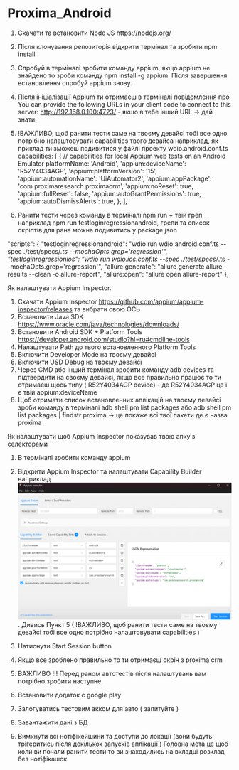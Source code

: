 # Proxima_Android

1. Скачати та встановити Node JS https://nodejs.org/
2. Після клонування репозиторія відкрити термінал та зробити npm install
3. Cпробуй в терміналі зробити команду appium, якщо appium не знайдено то зроби команду npm install -g appium. Після завершення встановлення спробуй appium знову.
4. Після ініціалізації Appium ти отримаєш в терміналі повідомлення про You can provide the following URLs in your client code to connect to this server:
   http://192.168.0.100:4723/ - якщо в тебе інший URL -> дай знати.

5. !ВАЖЛИВО, щоб ранити тести саме на твоєму девайсі тобі все одно потрібно налаштовувати capabilities твого девайса наприклад, як приклад ти зможеш подивитися у файлі проекту wdio.android.conf.ts
   capabilities: [
   {
   // capabilities for local Appium web tests on an Android Emulator
   platformName: 'Android',
   'appium:deviceName': 'R52Y4034AGP',
   'appium:platformVersion': '15',
   'appium:automationName': 'UiAutomator2',
   'appium:appPackage': 'com.proximaresearch.proximacrm',
   'appium:noReset': true,
   'appium:fullReset': false,
   'appium:autoGrantPermissions': true,
   'appium:autoDismissAlerts': true,
   },
   ],

6. Ранити тести через команду в терміналі npm run + твій греп наприклад npm run testloginregressionandroid, грепи та список скріптів для рана можна подивитись у package.json

"scripts": {
"testloginregressionandroid": "wdio run wdio.android.conf.ts --spec ./test/specs/_.ts --mochaOpts.grep='regression'",
"testloginregressionios": "wdio run wdio.ios.conf.ts --spec ./test/specs/_.ts --mochaOpts.grep='regression'",
"allure:generate": "allure generate allure-results --clean -o allure-report",
"allure:open": "allure open allure-report"
},

Як налаштувати Appium Inspector.

1. Скачати Appium Inspector https://github.com/appium/appium-inspector/releases та вибрати свою ОСЬ
2. Встановити Java SDK https://www.oracle.com/java/technologies/downloads/
3. Встановити Android SDK + Platform Tools https://developer.android.com/studio?hl=ru#cmdline-tools
4. Налаштувати Path до твого встановленного Platform Tools
5. Включити Developer Mode на твоєму девайсі
6. Включити USD Debug на твоєму девайсі
7. Через СMD або інший термінал зробити команду adb devices та підтвердити на своєму девайсі, якщо все правильно працює то ти отримаєш щось типу ( R52Y4034AGP device) - де R52Y4034AGP це і є твій appium:deviceName
8. Щоб отримати список встановленних аплікацій на твоєму девайсі зроби команду в терміналі adb shell pm list packages або adb shell pm list packages | findstr proxima -> це покаже всі твої пакети де є назва proxima

Як налаштувати щоб Appium Inspector показував твою апку з селекторами

1. В терміналі зробити команду appium
2. Відкрити Appium Inspector та налаштувати Capability Builder наприклад ![alt text](image-1.png). Дивись Пункт 5 ( !ВАЖЛИВО, щоб ранити тести саме на твоєму девайсі тобі все одно потрібно налаштовувати capabilities )
3. Натиснути Start Session button
4. Якщо все зроблено правильно то ти отримаєш скрін з proxima crm

5. ВАЖЛИВО !!!
   Перед раном автотестів після налаштувань вам потрібно зробити наступне.
6. Встановити додаток с google play
7. Залогуватись тестовим акком для авто ( запитуйте )
8. Завантажити дані з БД
9. Вимкнути всі нотіфікейшини та доступи до локації (вони будуть трігеритись після декількох запусків аплікації ) Головна мета це щоб коли ви почали ранити тести то ви знаходились на вкладці розклад без нотіфікашок.
